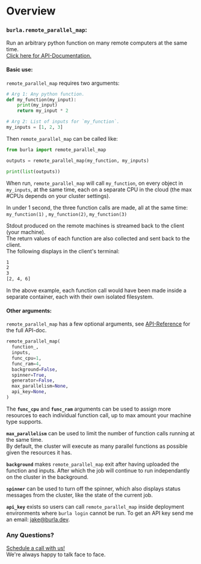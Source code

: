 # Overview

### `burla.remote_parallel_map`:

Run an arbitrary python function on many remote computers at the same time.\
[Click here for API-Documentation.](API-Reference.md)

#### Basic use:

`remote_parallel_map` requires two arguments:

```python
# Arg 1: Any python function.
def my_function(my_input):
    print(my_input)
    return my_input * 2

# Arg 2: List of inputs for `my_function`.
my_inputs = [1, 2, 3]
```

Then `remote_parallel_map` can be called like:

```python
from burla import remote_parallel_map

outputs = remote_parallel_map(my_function, my_inputs)

print(list(outputs))
```

When run, `remote_parallel_map` will call `my_function`, on every object in `my_inputs`, at the same time, each on a separate CPU in the cloud (the max #CPUs depends on your cluster settings).

In under 1 second, the three function calls are made, all at the same time:\
`my_function(1)` , `my_function(2)`, `my_function(3)`

Stdout produced on the remote machines is streamed back to the client (your machine).\
The return values of each function are also collected and sent back to the client.\
The following displays in the client's terminal:

```bash
1
2
3
[2, 4, 6]
```

In the above example, each function call would have been made inside a separate container, each with their own isolated filesystem.

#### Other arguments:

`remote_parallel_map` has a few optional arguments, see [API-Reference](API-Reference.md) for the full API-doc.

```python
remote_parallel_map(
  function_,
  inputs,
  func_cpu=1,
  func_ram=4,
  background=False,
  spinner=True,
  generator=False,
  max_parallelism=None,
  api_key=None,
)
```

The **`func_cpu`** and **`func_ram`** arguments can be used to assign more resources to each individual function call, up to max amount your machine type supports.

**`max_parallelism`** can be used to limit the number of function calls running at the same time.\
By default, the cluster will execute as many parallel functions as possible given the resources it has.

**`background`** makes `remote_parallel_map` exit after having uploaded the function and inputs. After which the job will continue to run independantly on the cluster in the background.

**`spinner`** can be used to turn off the spinner, which also displays status messages from the cluster, like the state of the current job.

**`api_key`** exists so users can call `remote_parallel_map` inside deployment environments where `burla login` cannot be run. To get an API key send me an email: [jake@burla.dev](mailto:jake@burla.dev).

### Any Questions?

[Schedule a call with us!](http://cal.com/jakez/burla)\
We're always happy to talk face to face.



